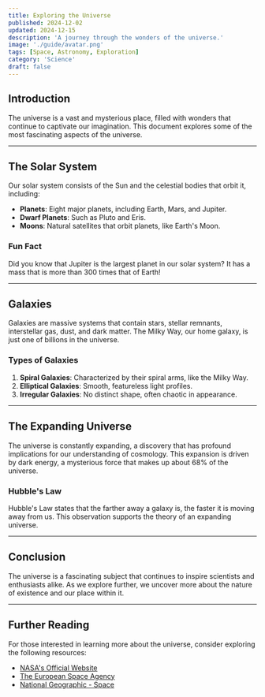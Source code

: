 ```yaml
---
title: Exploring the Universe
published: 2024-12-02
updated: 2024-12-15
description: 'A journey through the wonders of the universe.'
image: './guide/avatar.png'
tags: [Space, Astronomy, Exploration]
category: 'Science'
draft: false 
---
```


## Introduction

The universe is a vast and mysterious place, filled with wonders that continue to captivate our imagination. This document explores some of the most fascinating aspects of the universe.

---

## The Solar System

Our solar system consists of the Sun and the celestial bodies that orbit it, including:

- **Planets**: Eight major planets, including Earth, Mars, and Jupiter.
- **Dwarf Planets**: Such as Pluto and Eris.
- **Moons**: Natural satellites that orbit planets, like Earth's Moon.

### Fun Fact

Did you know that Jupiter is the largest planet in our solar system? It has a mass that is more than 300 times that of Earth!

---

## Galaxies

Galaxies are massive systems that contain stars, stellar remnants, interstellar gas, dust, and dark matter. The Milky Way, our home galaxy, is just one of billions in the universe.

### Types of Galaxies

1. **Spiral Galaxies**: Characterized by their spiral arms, like the Milky Way.
2. **Elliptical Galaxies**: Smooth, featureless light profiles.
3. **Irregular Galaxies**: No distinct shape, often chaotic in appearance.

---

## The Expanding Universe

The universe is constantly expanding, a discovery that has profound implications for our understanding of cosmology. This expansion is driven by dark energy, a mysterious force that makes up about 68% of the universe.

### Hubble's Law

Hubble's Law states that the farther away a galaxy is, the faster it is moving away from us. This observation supports the theory of an expanding universe.

---

## Conclusion

The universe is a fascinating subject that continues to inspire scientists and enthusiasts alike. As we explore further, we uncover more about the nature of existence and our place within it.

---

## Further Reading

For those interested in learning more about the universe, consider exploring the following resources:

- [NASA's Official Website](https://www.nasa.gov)
- [The European Space Agency](https://www.esa.int)
- [National Geographic - Space](https://www.nationalgeographic.com/science/space/)